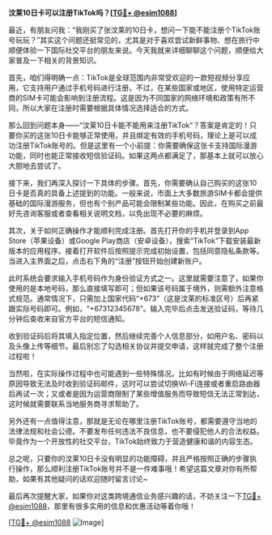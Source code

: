 **汶莱10日卡可以注册TikTok吗？[[TG💪+ @esim1088](https://t.me/s/esim1088)]**

最近，有朋友问我：“我刚买了张汶莱的10日卡，想问一下能不能注册个TikTok账号玩玩？”其实这个问题还挺常见的，尤其是对于喜欢尝试新鲜事物、想在旅行中顺便体验一下国际社交平台的朋友来说。今天我就来详细聊聊这个问题，顺便给大家普及一下相关的背景知识。

首先，咱们得明确一点：TikTok是全球范围内非常受欢迎的一款短视频分享应用，它支持用户通过手机号码进行注册。不过，在某些国家或地区，使用特定运营商的SIM卡可能会影响到注册流程。这是因为不同国家的网络环境和政策有所不同，所以大家在注册时需要根据具体情况选择适合的方式。

那么回到问题本身——“汶莱10日卡能不能用来注册TikTok”？答案是肯定的！只要你买的这张10日卡能够正常使用，并且绑定有效的手机号码，理论上是可以成功注册TikTok账号的。但是这里有一个小前提：你需要确保这张卡支持国际漫游功能，同时也能正常接收短信验证码。如果这两点都满足了，那基本上就可以放心大胆地去尝试了。

接下来，我们再深入探讨一下具体的步骤。首先，你需要确认自己购买的这张10日卡是否真的具备上述提到的功能。一般来说，市面上大多数旅游SIM卡都会提供基础的国际漫游服务，但也有个别产品可能会限制某些功能。因此，在购买之前最好先咨询客服或者查看相关说明文档，以免出现不必要的麻烦。

其次，关于如何正确操作才能顺利完成注册。首先打开你的手机并登录到App Store（苹果设备）或Google Play商店（安卓设备），搜索“TikTok”下载安装最新版本的应用程序。接着打开软件后按照提示完成初始设置，包括同意隐私条款等。当进入主界面之后，点击右下角的“注册”按钮开始创建新账户。

此时系统会要求输入手机号码作为身份验证方式之一。这里就需要注意了，如果你使用的是本地号码，那么直接填写即可；但如果该号码属于境外，则需额外注意格式规范。通常情况下，只需加上国家代码“+673”（这是汶莱的标准区号）后再紧跟实际号码即可。例如，“+67312345678”。输入完毕后点击发送验证码，等待几分钟后查收来自官方平台的短信通知。

收到验证码后将其填入指定位置，然后继续完善个人信息部分，如用户名、密码以及头像上传等细节。最后别忘了勾选相关协议并提交申请，这样就完成了整个注册过程啦！

当然啦，在实际操作过程中也可能遇到一些特殊情况。比如有时候由于网络延迟等原因导致无法及时收到验证码邮件，这时可以尝试切换Wi-Fi连接或者重启路由器后再试一次；又或者是因为运营商限制了某些增值服务而导致短信无法正常到达，这时候就需要联系当地服务商寻求帮助了。

另外还有一点值得注意，那就是无论在哪里注册TikTok账号，都需要遵守当地的法律法规和社会公德。不要发布任何违法不良信息，也不要侵犯他人的合法权益。毕竟作为一个开放性的社交平台，TikTok始终致力于营造健康和谐的内容生态。

总之呢，只要你的汶莱10日卡没有明显的功能障碍，并且严格按照正确的步骤执行操作，那么顺利注册TikTok账号并不是一件难事哦！希望这篇文章对你有所帮助，如果有其他疑问的话欢迎随时留言讨论~ 

最后再次提醒大家，如果你对这类跨境通信业务感兴趣的话，不妨关注一下[TG💪+ @esim1088](https://t.me/s/esim1088)，那里有很多实用的信息和优惠活动等着你哦！

[[TG💪+ @esim1088](https://t.me/s/esim1088) ![Image](https://i.postimg.cc/4NQfJmqS/Snipaste-2025-05-13-00-14-12.png)]